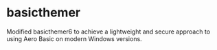 # basicthemer
Modified basicthemer6 to achieve a lightweight and secure approach to using Aero Basic on modern Windows versions.
